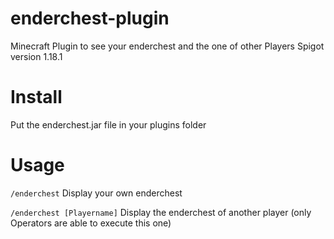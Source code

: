 # enderchest-plugin
Minecraft Plugin to see your enderchest and the one of other Players
Spigot version 1.18.1
# Install
Put the enderchest.jar file in your plugins folder
# Usage
`/enderchest`
Display your own enderchest

`/enderchest [Playername]`
Display the enderchest of another player (only Operators are able to execute this one)
